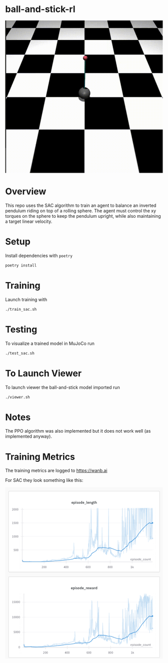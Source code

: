 # ball-and-stick-rl

<img src="static/balancing.gif" alt="Viewer" width="1000">

# Overview

This repo uses the SAC algorithm to train an agent to balance an inverted pendulum riding on top of a rolling sphere. The agent must
control the xy torques on the sphere to keep the pendulum upright, while also maintaining a target linear velocity.

# Setup

Install dependencies with `poetry`

```bash
poetry install
```

# Training

Launch training with

```bash
./train_sac.sh
```

# Testing

To visualize a trained model in MuJoCo run

```bash
./test_sac.sh
```

# To Launch Viewer

To launch viewer the ball-and-stick model imported run

```bash
./viewer.sh
```

# Notes

The PPO algorithm was also implemented but it does not work well (as implemented anyway).

# Training Metrics

The training metrics are logged to https://wanb.ai

For SAC they look something like this:

<img src="static/wandb.png" alt="SAC Metrics" width="600">
